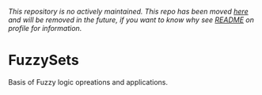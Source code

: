 *This repository is no actively maintained. This repo has been moved [here](https://gitlab.com/oscar-morales/FuzzySets) and will be removed in the future, if you want to know why see [README](https://github.com/Oscar-Morales-Beltran) on profile for information.*

# FuzzySets
Basis of Fuzzy logic opreations and applications.

